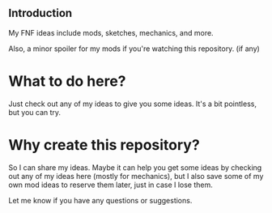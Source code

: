 ## Introduction

My FNF ideas include mods, sketches, mechanics, and more.

Also, a minor spoiler for my mods if you're watching this repository. (if any)

# What to do here?

Just check out any of my ideas to give you some ideas.
It's a bit pointless, but you can try.

# Why create this repository?

So I can share my ideas. Maybe it can help you get some ideas by checking out any of my ideas here (mostly for mechanics), but I also save some of my own mod ideas to reserve them later, just in case I lose them.

Let me know if you have any questions or suggestions.
